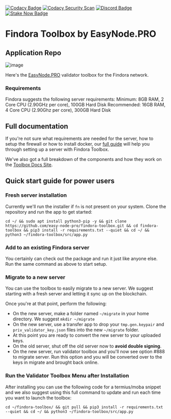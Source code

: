 [![Codacy Badge](https://app.codacy.com/project/badge/Grade/aa50cae790bd4319a9cca9c6500301f6)](https://www.codacy.com/gh/easy-node-pro/findora-toolbox/dashboard?utm_source=github.com&utm_medium=referral&utm_content=easy-node-pro/findora-toolbox&utm_campaign=Badge_Grade)
[![Codacy Security Scan](https://github.com/easy-node-pro/findora-toolbox/actions/workflows/codacy.yml/badge.svg?branch=main)](https://github.com/easy-node-pro/findora-toolbox/actions/workflows/codacy.yml)
[![Discord Badge](https://img.shields.io/badge/chat-discord-purple?logo=discord)](https://discord.gg/Rcz5T6D9CV)
[![Stake Now Badge](https://img.shields.io/badge/stake-findora-purple)](https://bit.ly/easynodefra)

# Findora Toolbox by EasyNode.PRO

## Application Repo

![image](https://guides.easynode.pro/_next/image?url=%2F_next%2Fstatic%2Fmedia%2Ffindora_loader.be572de6.png&w=1080&q=75)

Here's the [EasyNode.PRO](https://easynode.pro) validator toolbox for the Findora network.

### Requirements

Findora suggests the following server requirements:
Minimum: 8GB RAM, 2 Core CPU (2.90GHz per core), 100GB Hard Disk
Recommended: 16GB RAM, 4 Core CPU (2.90Ghz per core), 300GB Hard Disk

## Full documentation

If you're not sure what requirements are needed for the server, how to setup the firewall or how to install docker, our [full guide](https://guides.easynode.pro/findora/toolbox) will help you through setting up a server with Findora Toolbox.

We've also got a full breakdown of the components and how they work on the [Toolbox Docs Site](https://guides.easynode.pro/findora/tb_docs).

## Quick start guide for power users

### Fresh server installation

Currently we'll run the installer if `fn` is not present on your system. Clone the repository and run the app to get started:

```text
cd ~/ && sudo apt install python3-pip -y && git clone https://github.com/easy-node-pro/findora-toolbox.git && cd findora-toolbox && pip3 install -r requirements.txt --quiet && cd ~/ && python3 ~/findora-toolbox/src/app.py
```

### Add to an existing Findora server

You certainly can check out the package and run it just like anyone else. Run the same command as above to start setup.

### Migrate to a new server

You can use the toolbox to easily migrate to a new server. We suggest starting with a fresh server and letting it sync up on the blockchain.

Once you're at that point, perform the following:

- On the new server, make a folder named `~/migrate` in your home directory. We suggest `mkdir ~/migrate`
- On the new server, use a transfer app to drop your `tmp.gen.keypair` and `priv_validator_key.json` files into the new `~/migrate` folder.
- At this point you are ready to convert the new server to your uploaded keys.
- On the old server, shut off the old server now to **avoid double signing**.
- On the new server, run validator toolbox and you'll now see option #888 to migrate server. Run this option and you will be converted over to the keys in migrate and brought back online.

### Run the Validator Toolbox Menu after Installation

After installing you can use the following code for a termius/moba snippet and we also suggest using this full command to update and run each time you want to launch the toolbox:

```text
cd ~/findora-toolbox/ && git pull && pip3 install -r requirements.txt --quiet && cd ~/ && python3 ~/findora-toolbox/src/app.py
```
